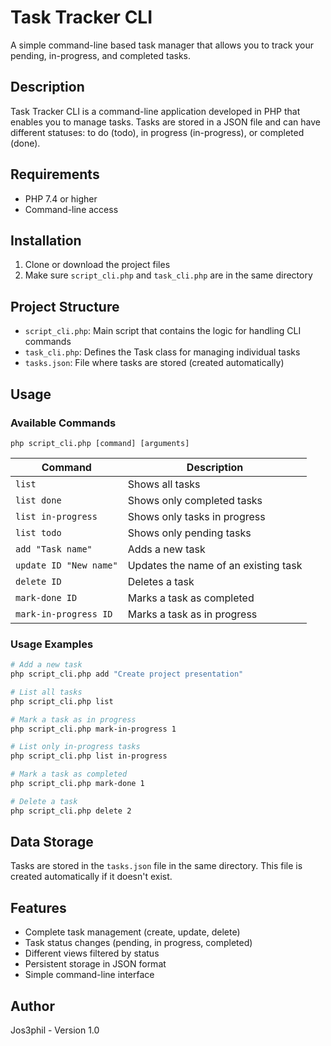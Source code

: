 # Task Tracker CLI

A simple command-line based task manager that allows you to track your pending, in-progress, and completed tasks.

## Description

Task Tracker CLI is a command-line application developed in PHP that enables you to manage tasks. Tasks are stored in a JSON file and can have different statuses: to do (todo), in progress (in-progress), or completed (done).

## Requirements

- PHP 7.4 or higher
- Command-line access

## Installation

1. Clone or download the project files
2. Make sure `script_cli.php` and `task_cli.php` are in the same directory

## Project Structure

- `script_cli.php`: Main script that contains the logic for handling CLI commands
- `task_cli.php`: Defines the Task class for managing individual tasks
- `tasks.json`: File where tasks are stored (created automatically)

## Usage

### Available Commands

```
php script_cli.php [command] [arguments]
```

| Command | Description |
|---------|-------------|
| `list` | Shows all tasks |
| `list done` | Shows only completed tasks |
| `list in-progress` | Shows only tasks in progress |
| `list todo` | Shows only pending tasks |
| `add "Task name"` | Adds a new task |
| `update ID "New name"` | Updates the name of an existing task |
| `delete ID` | Deletes a task |
| `mark-done ID` | Marks a task as completed |
| `mark-in-progress ID` | Marks a task as in progress |

### Usage Examples

```bash
# Add a new task
php script_cli.php add "Create project presentation"

# List all tasks
php script_cli.php list

# Mark a task as in progress
php script_cli.php mark-in-progress 1

# List only in-progress tasks
php script_cli.php list in-progress

# Mark a task as completed
php script_cli.php mark-done 1

# Delete a task
php script_cli.php delete 2
```

## Data Storage

Tasks are stored in the `tasks.json` file in the same directory. This file is created automatically if it doesn't exist.

## Features

- Complete task management (create, update, delete)
- Task status changes (pending, in progress, completed)
- Different views filtered by status
- Persistent storage in JSON format
- Simple command-line interface

## Author

Jos3phil - Version 1.0

